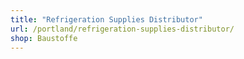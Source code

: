 ```yaml
---
title: "Refrigeration Supplies Distributor"
url: /portland/refrigeration-supplies-distributor/
shop: Baustoffe
---
```

